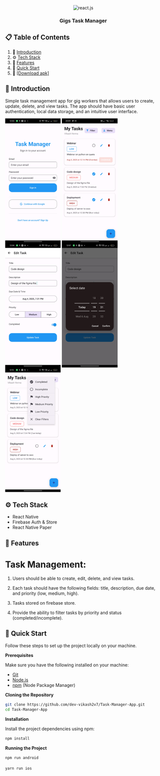 <div align="center">
  <div>
    <img src="https://img.shields.io/badge/-React_Native-black?style=for-the-badge&logoColor=white&logo=react&color=61DAFB" alt="react.js" />
   
  </div>
  <h3 align="center">Gigs Task Manager</h3>
</div>

## 📋 <a name="table">Table of Contents</a>

1. 🤖 [Introduction](#introduction)
2. ⚙️ [Tech Stack](#tech-stack)
3. 🔋 [Features](#features)
4. 🤸 [Quick Start](#quick-start)
5. 📲 <a name="download-apk" href="https://drive.google.com/file/d/1tr2EDPdSyIJ-Ff2IrrLEyvesaWo1b-vB/view?usp=drive_link">[Download apk]</a>

## <a name="introduction">🤖 Introduction</a>
 <div>
<p>
Simple task management app for gig workers that allows users to create, update, delete, and view tasks. The app should have basic user authentication, local data storage, and an intuitive user interface.
</p>
   <img src="https://github.com/dev-vikash2v7/Task-Manager-App/blob/main/assets/1.jpg" height="400px"  align="center"/>
<img src="https://github.com/dev-vikash2v7/Task-Manager-App/blob/main/assets/taskmanager.jpg" height="400px"  align="center"/>
<img src="https://github.com/dev-vikash2v7/Task-Manager-App/blob/main/assets/2.jpg" height="400px"  align="center"/>
<img src="https://github.com/dev-vikash2v7/Task-Manager-App/blob/main/assets/3.jpg" height="400px"  align="center"/>
<img src="https://github.com/dev-vikash2v7/Task-Manager-App/blob/main/assets/4.jpg" height="400px"  align="center"/>

</div>

## <a name="tech-stack">⚙️ Tech Stack</a>

- React Native
- Firebase Auth & Store
- React Native Paper


## <a name="features">🔋 Features</a>

# Task Management:

1. Users should be able to create, edit, delete, and view tasks.

2. Each task should have the following fields: title, description, due date, and priority (low, medium, high).

3. Tasks  stored on firebase store.

4.  Provide the ability to filter tasks by priority and status (completed/incomplete).


## <a name="quick-start">🤸 Quick Start</a>

Follow these steps to set up the project locally on your machine.

**Prerequisites**

Make sure you have the following installed on your machine:

- [Git](https://git-scm.com/)
- [Node.js](https://nodejs.org/en)
- [npm](https://www.npmjs.com/) (Node Package Manager)

**Cloning the Repository**

```bash
git clone https://github.com/dev-vikash2v7/Task-Manager-App.git
cd Task-Manager-App
```
**Installation**

Install the project dependencies using npm:

```bash
npm install
```

**Running the Project**

```bash
npm run android

yarn run ios
```


